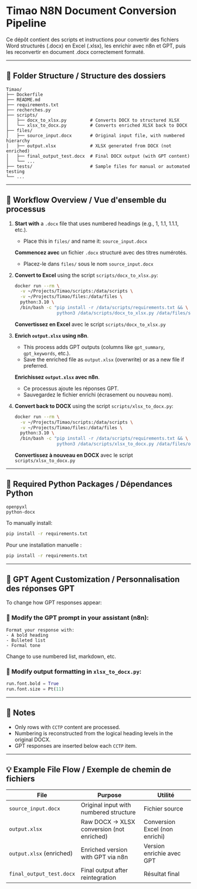 # Timao N8N Document Conversion Pipeline

Ce dépôt contient des scripts et instructions pour convertir des fichiers Word structurés (.docx) en Excel (.xlsx), les enrichir avec n8n et GPT, puis les reconvertir en document .docx correctement formaté.

---

## 🧱 Folder Structure / Structure des dossiers

```
Timao/
├── Dockerfile
├── README.md
├── requirements.txt
├── recherches.py
├── scripts/
│   ├── docx_to_xlsx.py         # Converts DOCX to structured XLSX
│   └── xlsx_to_docx.py         # Converts enriched XLSX back to DOCX
├── files/
│   ├── source_input.docx       # Original input file, with numbered hierarchy
│   ├── output.xlsx             # XLSX generated from DOCX (not enriched)
│   ├── final_output_test.docx  # Final DOCX output (with GPT content)
│   └── ...
├── tests/                      # Sample files for manual or automated testing
└── ...
```

---

## 🧭 Workflow Overview / Vue d'ensemble du processus

1. **Start with** a `.docx` file that uses numbered headings (e.g., 1, 1.1, 1.1.1, etc.).
   - Place this in `files/` and name it: `source_input.docx`

   **Commencez avec** un fichier `.docx` structuré avec des titres numérotés.
   - Placez-le dans `files/` sous le nom `source_input.docx`

2. **Convert to Excel** using the script `scripts/docx_to_xlsx.py`:

   ```bash
   docker run --rm \
     -v ~/Projects/Timao/scripts:/data/scripts \
     -v ~/Projects/Timao/files:/data/files \
     python:3.10 \
     /bin/bash -c "pip install -r /data/scripts/requirements.txt && \
                   python3 /data/scripts/docx_to_xlsx.py /data/files/source_input.docx /data/files/output.xlsx"
   ```

   **Convertissez en Excel** avec le script `scripts/docx_to_xlsx.py`

3. **Enrich `output.xlsx` using n8n**.
   - This process adds GPT outputs (columns like `gpt_summary`, `gpt_keywords`, etc.).
   - Save the enriched file as `output.xlsx` (overwrite) or as a new file if preferred.

   **Enrichissez `output.xlsx` avec n8n**.
   - Ce processus ajoute les réponses GPT.
   - Sauvegardez le fichier enrichi (écrasement ou nouveau nom).

4. **Convert back to DOCX** using the script `scripts/xlsx_to_docx.py`:

   ```bash
   docker run --rm \
     -v ~/Projects/Timao/scripts:/data/scripts \
     -v ~/Projects/Timao/files:/data/files \
     python:3.10 \
     /bin/bash -c "pip install -r /data/scripts/requirements.txt && \
                   python3 /data/scripts/xlsx_to_docx.py /data/files/output.xlsx /data/files/final_output_test.docx"
   ```

   **Convertissez à nouveau en DOCX** avec le script `scripts/xlsx_to_docx.py`

---

## 🔧 Required Python Packages / Dépendances Python

```
openpyxl
python-docx
```

To manually install:
```bash
pip install -r requirements.txt
```

Pour une installation manuelle :
```bash
pip install -r requirements.txt
```

---

## 🧠 GPT Agent Customization / Personnalisation des réponses GPT

To change how GPT responses appear:

### 🔧 Modify the GPT prompt in your assistant (n8n):

```text
Format your response with:
- A bold heading
- Bulleted list
- Formal tone
```

Change to use numbered list, markdown, etc.

### 🎨 Modify output formatting in `xlsx_to_docx.py`:

```python
run.font.bold = True
run.font.size = Pt(11)
```

---

## 📌 Notes

- Only rows with `CCTP` content are processed.
- Numbering is reconstructed from the logical heading levels in the original DOCX.
- GPT responses are inserted below each `CCTP` item.

---

## 💡 Example File Flow / Exemple de chemin de fichiers

| File                     | Purpose                                   | Utilité                              |
|--------------------------|--------------------------------------------|---------------------------------------|
| `source_input.docx`      | Original input with numbered structure     | Fichier source                        |
| `output.xlsx`            | Raw DOCX → XLSX conversion (not enriched) | Conversion Excel (non enrichi)       |
| `output.xlsx` (enriched) | Enriched version with GPT via n8n         | Version enrichie avec GPT            |
| `final_output_test.docx` | Final output after reintegration          | Résultat final                        |